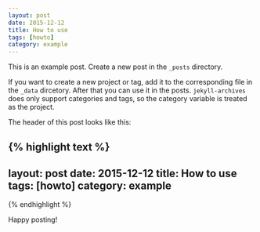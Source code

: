 ```yaml
---
layout: post
date: 2015-12-12
title: How to use
tags: [howto]
category: example
---
```


This is an example post. Create a new post in the `_posts` directory.

If you want to create a new project or tag, add it to the corresponding file in the `_data` dircetory. After that you can use it in the posts. `jekyll-archives` does only support categories and tags, so the category variable is treated as the project.

The header of this post looks like this:

{% highlight text %}
---
layout: post
date: 2015-12-12
title: How to use
tags: [howto]
category: example
---
{% endhighlight %}

Happy posting!
